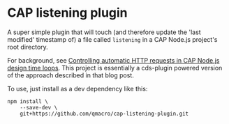 # CAP listening plugin

A super simple plugin that will touch (and therefore update the 'last modified' timestamp of) a file called `listening` in a CAP Node.js project's root directory.

For background, see [Controlling automatic HTTP requests in CAP Node.js design time loops](https://qmacro.org/blog/posts/2024/05/03/controlling-automatic-http-requests-in-cap-node.js-design-time-loops/). This project is essentially a cds-plugin powered version of the approach described in that blog post.

To use, just install as a dev dependency like this:

```shell
npm install \
    --save-dev \
    git+https://github.com/qmacro/cap-listening-plugin.git
```
